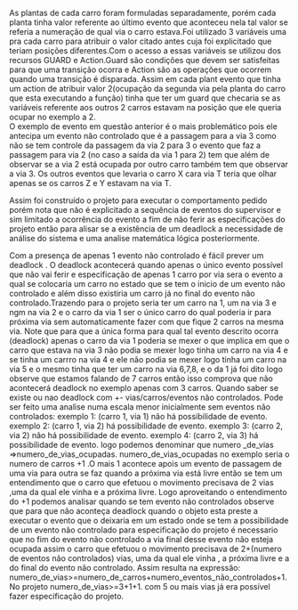 
As plantas de cada carro foram formuladas separadamente, porém cada planta tinha valor referente ao último evento que aconteceu nela tal valor se referia a numeração de qual via o carro estava.Foi utilizado 3 variáveis uma pra cada carro para atribuir o valor citado antes cuja foi explicitado que teriam posições diferentes.Com o acesso a essas variáveis se utilizou dos recursos GUARD e Action.Guard  são condições que devem ser satisfeitas para que uma transição ocorra e Action são as operações que ocorrem quando uma transição é disparada.
Assim em cada plant evento que tinha um action de atribuir valor 2(ocupação da segunda via pela planta do carro que esta executando a função) tinha que ter um guard que checaria se as variáveis referente aos outros 2 carros estavam na posição que ele queria ocupar no exemplo a 2.  
O exemplo de evento em questão anterior é o mais problemático pois ele antecipa um evento não controlado que é a passagem para a via 3 como não se tem controle da passagem da via 2 para 3 o evento que faz a passagem para via 2 (no caso a saída da via 1 para 2) tem que além de observar se a via 2 está ocupada por outro carro também tem que observar a via 3.
Os outros eventos que levaria o carro X cara via T teria que olhar apenas se os carros Z e Y estavam na via T.

Assim foi construído o projeto para executar o comportamento pedido porém nota que não é explicitado a sequência de eventos do supervisor e sim limitado a ocorrência do evento a fim de não ferir as especificações do projeto então para alisar se a existência de um deadlock a necessidade de análise do sistema e uma analise matemática lógica posteriormente.

Com a presença de apenas 1 evento não controlado é fácil prever um deadlock . O deadlock acontecerá quando apenas o único evento possível que não vai ferir e especificação de apenas 1 carro por via sera o evento a qual se colocaria um carro no estado que se tem o inicio de um evento não controlado e além disso existiria um carro já no final do evento não controlado.Trazendo para o projeto seria ter um carro na 1, um na via 3 e ngm na via 2 e o carro da via 1 ser o único carro do qual poderia ir para próxima via sem automaticamente fazer com que fique 2 carros na mesma via. Note que para que a única forma para qual  tal evento descrito ocorra (deadlock) apenas o carro da via 1 poderia se mexer o que implica em que o carro que estava na via 3 não podia se mexer logo tinha um carro na via 4 e se tinha um carrro na via 4 e ele não podia se mexer logo tinha um carro na via 5 e o mesmo tinha que ter um carro na via 6,7,8, e o da 1 já foi dito logo observe que estamos falando de 7 carros então isso comprova que não acontecerá deadlock no exemplo apenas com 3 carros.
Quando saber se existe ou nao deadlock com +- vias/carros/eventos não controlados.
Pode ser feito uma analise numa escala menor inicialmente sem eventos não controlados: 
exemplo 1: (carro 1, via 1)  não há possibilidade de evento.
exemplo 2: (carro 1, via 2) há possibilidade de evento.
exemplo 3: (carro 2, via 2) não há possibilidade de evento.
exemplo 4: (carro 2, via 3) há possibilidade de evento.
logo podemos denominar que numero _de_vias =>numero_de_vias_ocupadas.
numero_de_vias_ocupadas no exemplo seria o numero de carros +1 .O mais 1 acontece apois um evento de passagem de uma via para outra se faz quando a próxima via está livre então se tem um entendimento que o carro que efetuou o movimento precisava de 2 vias ,uma da qual ele vinha e a próxima livre.
Logo aproveitando o entendimento do +1 podemos analisar quando se tem evento não controlados observe que para que não aconteça deadlock quando o objeto esta preste a executar o evento que o deixaria em um estado onde se tem a possibilidade de um evento não controlado para especificação do projeto é necessario que no fim do evento não controlado  a via final desse evento não esteja ocupada assim o carro que efetuou o movimento precisava de 2+(numero de eventos não controlados) vias, uma da qual ele vinha , a próxima livre e a do final do evento não controlado.
Assim resulta  na expressão: numero_de_vias>=numero_de_carros+numero_eventos_não_controlados+1.
No projeto  numero_de_vias>=3+1+1.
com 5 ou mais vias já era possível fazer especificação do projeto.


